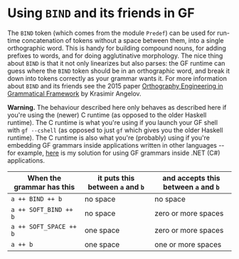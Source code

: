 # Using `BIND` and its friends in GF

The `BIND` token (which comes from the module `Predef`) can be used for run-time concatenation of tokens without a space between them, into a single orthographic word. This is handy for building compound nouns, for adding prefixes to words, and for doing agglutinative morphology. The nice thing about `BIND` is that it not only linearizes but also parses:
the GF runtime can guess where the `BIND` token should be in an orthographic word, and break it down into tokens correctly as your grammar wants it. For more information about `BIND` and its friends see the 2015 paper [Orthography Engineering in Grammatical Framework](https://aclanthology.org/W15-3305.pdf) by Krasimir Angelov.

**Warning.** The behaviour described here only behaves as described here if you're using the (newer) C runtime (as opposed to the older Haskell runtime). The C runtime is what you're using if you launch your GF shell with `gf --cshell` (as opposed to just `gf` which gives you the older Haskell runtime). The C runtime is also what you're (probably) using if you're embedding GF grammars inside applications written in other languages -- for example, [here](https://github.com/michmech/pgfsharp) is my solution for using GF grammars inside .NET (C#) applications.


| When the grammar has this | it puts this between `a` and `b`  | and accepts this between `a` and `b` |
|---------------------------|-----------------------------------|--------------------------------------|
| `a ++ BIND ++ b`          | no space                          | no space                             |
| `a ++ SOFT_BIND ++ b`     | no space                          | zero or more spaces                  |
| `a ++ SOFT_SPACE ++ b`    | one space                         | zero or more spaces                  |
| `a ++ b`                  | one space                         | one or more spaces                   |